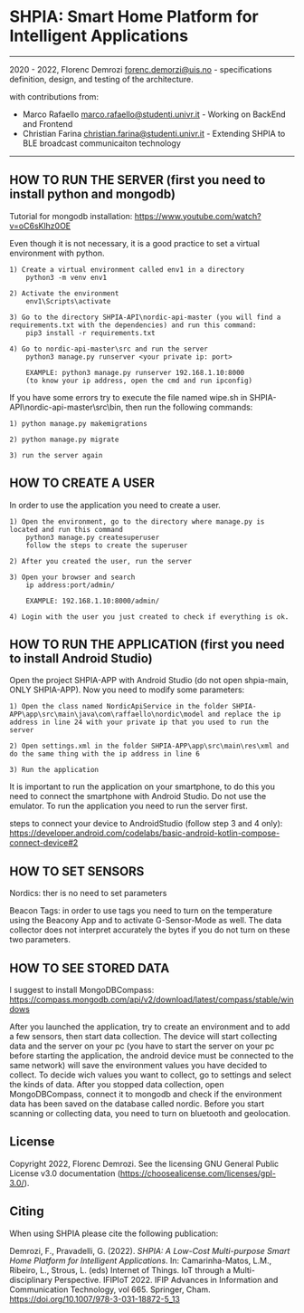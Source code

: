 # SHPIA: Smart Home Platform for Intelligent Applications
-------------

2020 - 2022, Florenc Demrozi <forenc.demorzi@uis.no> - specifications definition, design, and testing of the architecture. 

with contributions from:
- Marco Rafaello <marco.rafaello@studenti.univr.it> - Working on BackEnd and Frontend
- Christian Farina <christian.farina@studenti.univr.it> - Extending SHPIA to BLE broadcast communicaiton technology

-------------
## HOW TO RUN THE SERVER (first you need to install python and mongodb)

Tutorial for mongodb installation: https://www.youtube.com/watch?v=oC6sKlhz0OE

Even though it is not necessary, it is a good practice to set a virtual environment with python. 

	1) Create a virtual environment called env1 in a directory
		python3 -m venv env1

	2) Activate the environment
		env1\Scripts\activate

	3) Go to the directory SHPIA-API\nordic-api-master (you will find a requirements.txt with the dependencies) and run this command:
		pip3 install -r requirements.txt

	4) Go to nordic-api-master\src and run the server
		python3 manage.py runserver <your private ip: port>
		
		EXAMPLE: python3 manage.py runserver 192.168.1.10:8000
		(to know your ip address, open the cmd and run ipconfig)
		
If you have some errors try to execute the file named wipe.sh in SHPIA-API\nordic-api-master\src\bin, then run the following commands:
	
	1) python manage.py makemigrations

	2) python manage.py migrate

	3) run the server again
	 

## HOW TO CREATE A USER

In order to use the application you need to create a user.

	1) Open the environment, go to the directory where manage.py is located and run this command 
		python3 manage.py createsuperuser
		follow the steps to create the superuser

	2) After you created the user, run the server
	
	3) Open your browser and search
		ip address:port/admin/
		
		EXAMPLE: 192.168.1.10:8000/admin/

	4) Login with the user you just created to check if everything is ok.
	

## HOW TO RUN THE APPLICATION (first you need to install Android Studio)

Open the project SHPIA-APP with Android Studio (do not open shpia-main, ONLY SHPIA-APP). Now you need to modify some parameters:

	1) Open the class named NordicApiService in the folder SHPIA-APP\app\src\main\java\com\raffaello\nordic\model and replace the ip address in line 24 with your private ip that you used to run the server

	2) Open settings.xml in the folder SHPIA-APP\app\src\main\res\xml and do the same thing with the ip address in line 6 

	3) Run the application 

It is important to run the application on your smartphone, to do this you need to connect the smartphone with Android Studio. Do not use the emulator. To run the application you need to run the server first.

steps to connect your device to AndroidStudio (follow step 3 and 4 only): https://developer.android.com/codelabs/basic-android-kotlin-compose-connect-device#2


## HOW TO SET SENSORS
Nordics: ther is no need to set parameters

Beacon Tags: in order to use tags you need to turn on the temperature using  the Beacony App and to activate G-Sensor-Mode as well. The data collector does not interpret accurately the bytes if you do not turn on these two parameters. 

## HOW TO SEE STORED DATA 
I suggest to install MongoDBCompass: https://compass.mongodb.com/api/v2/download/latest/compass/stable/windows


After you launched the application, try to create an environment and to add a few sensors, then start data collection. The device will start collecting data and the server on your pc (you have to start the server on your pc before starting the application, the android device must be connected to the same network) will save the environment values you have decided to collect. To decide wich values you want to collect, go to settings and select the kinds of data. After you stopped data collection, open MongoDBCompass, connect it to mongodb and check if the environment data has been saved on the database called nordic. Before you start scanning or collecting data, you need to turn on bluetooth and geolocation.


License
-------
Copyright 2022, Florenc Demrozi.
See the licensing GNU General Public License v3.0 documentation (https://choosealicense.com/licenses/gpl-3.0/).

Citing
-------------
When using SHPIA please cite the following publication:

Demrozi, F., Pravadelli, G. (2022). _SHPIA: A Low-Cost Multi-purpose Smart Home Platform for Intelligent Applications_. In: Camarinha-Matos, L.M., Ribeiro, L., Strous, L. (eds) Internet of Things. IoT through a Multi-disciplinary Perspective. IFIPIoT 2022. IFIP Advances in Information and Communication Technology, vol 665. Springer, Cham. https://doi.org/10.1007/978-3-031-18872-5_13

